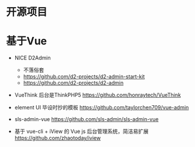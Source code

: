 # 开源项目

# 基于Vue

- NICE D2Admin
    - 不落俗套
    - https://github.com/d2-projects/d2-admin-start-kit
    - https://github.com/d2-projects/d2-admin

- VueThink 后台是ThinkPHP5 <https://github.com/honraytech/VueThink>
- element UI 毕设时抄的模板 <https://github.com/taylorchen709/vue-admin>
- sls-admin-vue <https://github.com/sls-admin/sls-admin-vue>
- 基于 vue-cli + iView 的 Vue js 后台管理系统，简洁易扩展 https://github.com/zhaotoday/iview    